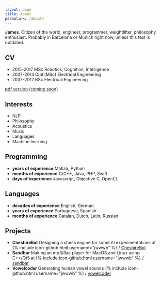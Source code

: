 ```yaml
---
layout: page
title: About
permalink: /about/
---
```


**James**. Citizen of the world, engineer, programmer, weightlifter, philosophy enthusiast. Probably in Barcelona or Munich right now, unless this text is outdated.

## CV
* 2015-2017 MSc Robotics, Cognition, Intelligence
* 2007-2014 Dipl (MSc) Electrical Engineering
* 2007-2012 BSc Electrical Engineering

[pdf version (coming soon)](http://f.jwwwb.com/test.pdf)

## Interests
* NLP
* Philosophy
* Acoustics
* Music
* Languages
* Machine learning

## Programming
* **years of experience** Matlab, Python
* **months of experience** C/C++, Java, PHP, Swift
* **days of experience** Javascript, Objective C, OpenCL

## Languages
* **decades of experience** English, German
* **years of experience** Portuguese, Spanish
* **months of experience** Catalan, Dutch, Latin, Russian

## Projects
* **CheshireBot** Designing a chess engine for some AI experimentations at
{% include icon-github.html username="jwwwb" %} /
[CheshireBot](https://github.com/jwwwb/CheshireBot)
* **Sandbar** Making an mp3/flac player for MacOS and Linux using C++/Qt5 at
{% include icon-github.html username="jwwwb" %} /
[sandbar](https://github.com/jwwwb/sandbar)
* **Vowelcoder** Generating human vowel sounds
{% include icon-github.html username="jwwwb" %} /
[vowelcoder](https://github.com/jwwwb/vowelcoder)
